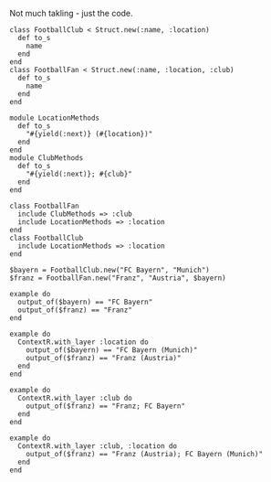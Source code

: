 Not much takling - just the code.

    class FootballClub < Struct.new(:name, :location)
      def to_s
        name
      end
    end
    class FootballFan < Struct.new(:name, :location, :club)
      def to_s
        name
      end
    end

    module LocationMethods 
      def to_s
        "#{yield(:next)} (#{location})"
      end
    end
    module ClubMethods
      def to_s
        "#{yield(:next)}; #{club}"
      end
    end

    class FootballFan
      include ClubMethods => :club
      include LocationMethods => :location
    end
    class FootballClub
      include LocationMethods => :location
    end

    $bayern = FootballClub.new("FC Bayern", "Munich")
    $franz = FootballFan.new("Franz", "Austria", $bayern)

    example do
      output_of($bayern) == "FC Bayern"
      output_of($franz) == "Franz"
    end

    example do
      ContextR.with_layer :location do 
        output_of($bayern) == "FC Bayern (Munich)"
        output_of($franz) == "Franz (Austria)"
      end
    end

    example do
      ContextR.with_layer :club do 
        output_of($franz) == "Franz; FC Bayern"
      end
    end

    example do
      ContextR.with_layer :club, :location do 
        output_of($franz) == "Franz (Austria); FC Bayern (Munich)"
      end
    end
